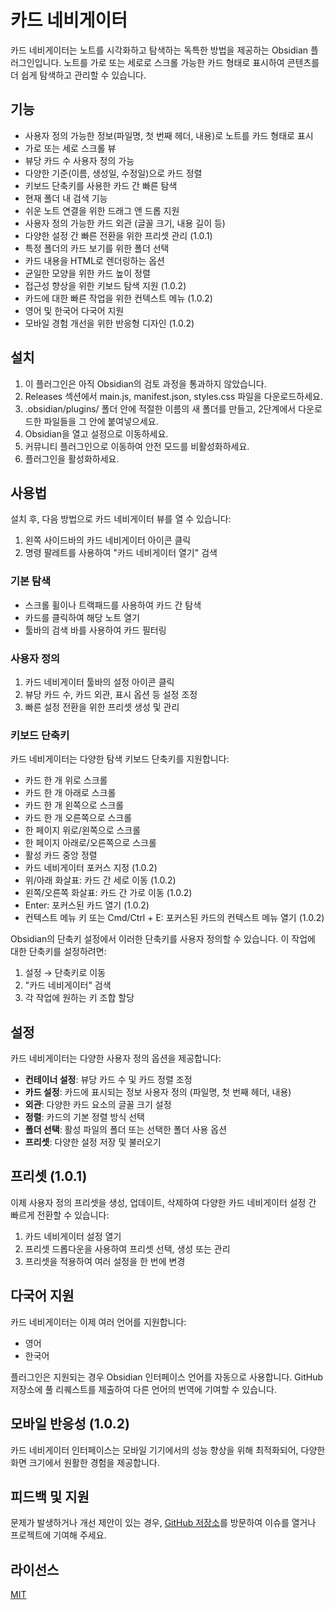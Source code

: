 # 카드 네비게이터

카드 네비게이터는 노트를 시각화하고 탐색하는 독특한 방법을 제공하는 Obsidian 플러그인입니다. 노트를 가로 또는 세로로 스크롤 가능한 카드 형태로 표시하여 콘텐츠를 더 쉽게 탐색하고 관리할 수 있습니다.

## 기능

- 사용자 정의 가능한 정보(파일명, 첫 번째 헤더, 내용)로 노트를 카드 형태로 표시
- 가로 또는 세로 스크롤 뷰
- 뷰당 카드 수 사용자 정의 가능
- 다양한 기준(이름, 생성일, 수정일)으로 카드 정렬
- 키보드 단축키를 사용한 카드 간 빠른 탐색
- 현재 폴더 내 검색 기능
- 쉬운 노트 연결을 위한 드래그 앤 드롭 지원
- 사용자 정의 가능한 카드 외관 (글꼴 크기, 내용 길이 등)
- 다양한 설정 간 빠른 전환을 위한 프리셋 관리 (1.0.1)
- 특정 폴더의 카드 보기를 위한 폴더 선택
- 카드 내용을 HTML로 렌더링하는 옵션
- 균일한 모양을 위한 카드 높이 정렬
- 접근성 향상을 위한 키보드 탐색 지원 (1.0.2)
- 카드에 대한 빠른 작업을 위한 컨텍스트 메뉴 (1.0.2)
- 영어 및 한국어 다국어 지원
- 모바일 경험 개선을 위한 반응형 디자인 (1.0.2)

## 설치

1. 이 플러그인은 아직 Obsidian의 검토 과정을 통과하지 않았습니다.
2. Releases 섹션에서 main.js, manifest.json, styles.css 파일을 다운로드하세요.
3. .obsidian/plugins/ 폴더 안에 적절한 이름의 새 폴더를 만들고, 2단계에서 다운로드한 파일들을 그 안에 붙여넣으세요.
4. Obsidian을 열고 설정으로 이동하세요.
5. 커뮤니티 플러그인으로 이동하여 안전 모드를 비활성화하세요.
6. 플러그인을 활성화하세요.

## 사용법

설치 후, 다음 방법으로 카드 네비게이터 뷰를 열 수 있습니다:

1. 왼쪽 사이드바의 카드 네비게이터 아이콘 클릭
2. 명령 팔레트를 사용하여 "카드 네비게이터 열기" 검색

### 기본 탐색

- 스크롤 휠이나 트랙패드를 사용하여 카드 간 탐색
- 카드를 클릭하여 해당 노트 열기
- 툴바의 검색 바를 사용하여 카드 필터링

### 사용자 정의

1. 카드 네비게이터 툴바의 설정 아이콘 클릭
2. 뷰당 카드 수, 카드 외관, 표시 옵션 등 설정 조정
3. 빠른 설정 전환을 위한 프리셋 생성 및 관리

### 키보드 단축키

카드 네비게이터는 다양한 탐색 키보드 단축키를 지원합니다:

- 카드 한 개 위로 스크롤
- 카드 한 개 아래로 스크롤
- 카드 한 개 왼쪽으로 스크롤
- 카드 한 개 오른쪽으로 스크롤
- 한 페이지 위로/왼쪽으로 스크롤
- 한 페이지 아래로/오른쪽으로 스크롤
- 활성 카드 중앙 정렬
- 카드 네비게이터 포커스 지정 (1.0.2)
- 위/아래 화살표: 카드 간 세로 이동 (1.0.2)
- 왼쪽/오른쪽 화살표: 카드 간 가로 이동 (1.0.2)
- Enter: 포커스된 카드 열기 (1.0.2)
- 컨텍스트 메뉴 키 또는 Cmd/Ctrl + E: 포커스된 카드의 컨텍스트 메뉴 열기 (1.0.2)

Obsidian의 단축키 설정에서 이러한 단축키를 사용자 정의할 수 있습니다. 이 작업에 대한 단축키를 설정하려면:

1. 설정 → 단축키로 이동
2. "카드 네비게이터" 검색
3. 각 작업에 원하는 키 조합 할당

## 설정

카드 네비게이터는 다양한 사용자 정의 옵션을 제공합니다:

- **컨테이너 설정**: 뷰당 카드 수 및 카드 정렬 조정
- **카드 설정**: 카드에 표시되는 정보 사용자 정의 (파일명, 첫 번째 헤더, 내용)
- **외관**: 다양한 카드 요소의 글꼴 크기 설정
- **정렬**: 카드의 기본 정렬 방식 선택
- **폴더 선택**: 활성 파일의 폴더 또는 선택한 폴더 사용 옵션
- **프리셋**: 다양한 설정 저장 및 불러오기

## 프리셋 (1.0.1)

이제 사용자 정의 프리셋을 생성, 업데이트, 삭제하여 다양한 카드 네비게이터 설정 간 빠르게 전환할 수 있습니다:

1. 카드 네비게이터 설정 열기
2. 프리셋 드롭다운을 사용하여 프리셋 선택, 생성 또는 관리
3. 프리셋을 적용하여 여러 설정을 한 번에 변경

## 다국어 지원

카드 네비게이터는 이제 여러 언어를 지원합니다:

- 영어
- 한국어

플러그인은 지원되는 경우 Obsidian 인터페이스 언어를 자동으로 사용합니다. GitHub 저장소에 풀 리퀘스트를 제출하여 다른 언어의 번역에 기여할 수 있습니다.

## 모바일 반응성 (1.0.2)

카드 네비게이터 인터페이스는 모바일 기기에서의 성능 향상을 위해 최적화되어, 다양한 화면 크기에서 원활한 경험을 제공합니다.

## 피드백 및 지원

문제가 발생하거나 개선 제안이 있는 경우, [GitHub 저장소](https://github.com/wakeyi-git/obsidian-card-navigator-plugin)를 방문하여 이슈를 열거나 프로젝트에 기여해 주세요.

## 라이선스

[MIT](LICENSE)
